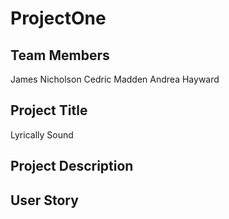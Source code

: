 # ProjectOne

## Team Members
James Nicholson
Cedric Madden
Andrea Hayward

## Project Title
Lyrically Sound

## Project Description

## User Story
